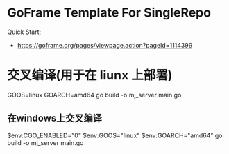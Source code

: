 # GoFrame Template For SingleRepo

Quick Start:

- https://goframe.org/pages/viewpage.action?pageId=1114399

# 交叉编译(用于在 liunx 上部署)

GOOS=linux GOARCH=amd64 go build -o mj_server main.go
## 在windows上交叉编译
$env:CGO_ENABLED="0"
$env:GOOS="linux"
$env:GOARCH="amd64"
go build -o mj_server main.go
